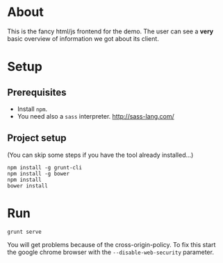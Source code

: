 # About

This is the fancy html/js frontend for the demo. The user can see a **very** basic overview of information we got about its client. 

# Setup

## Prerequisites

* Install ```npm```. 
* You need also a ```sass``` interpreter. http://sass-lang.com/   

## Project setup

(You can skip some steps if you have the tool already installed...)

```
npm install -g grunt-cli
npm install -g bower
npm install
bower install
```

# Run

```
grunt serve
```

You will get problems because of the cross-origin-policy. To fix this start the google chrome browser with the ```--disable-web-security``` parameter. 


